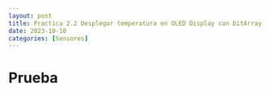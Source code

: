 ```yaml
---
layout: post
title: Practica 2.2 Desplegar temperatura en OLED Display con bitArray imagen.
date: 2023-10-10
categories: [Sensores]
---
```


# Prueba
